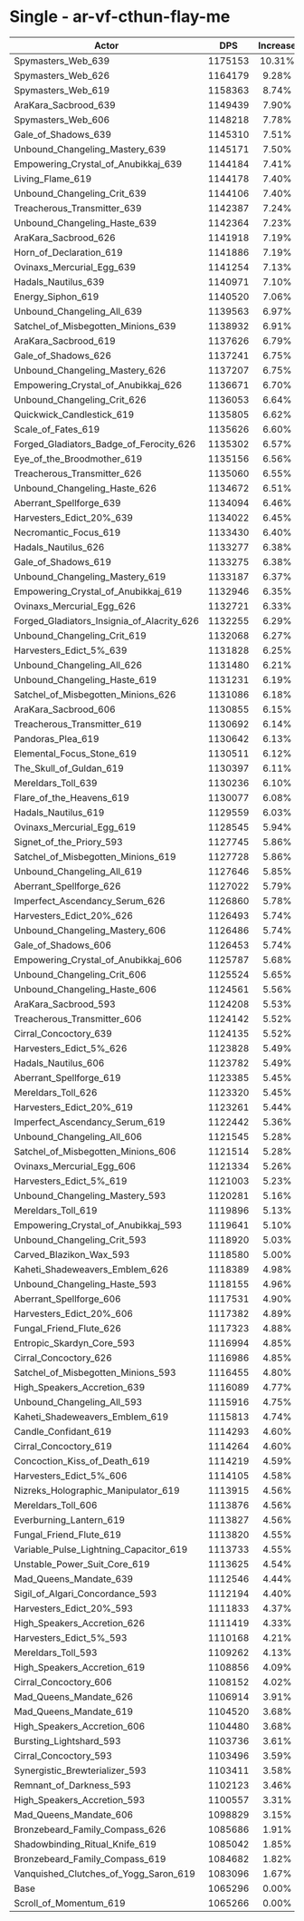 # Single - ar-vf-cthun-flay-me
| Actor | DPS | Increase |
|---|:---:|:---:|
|Spymasters_Web_639|1175153|10.31%|
|Spymasters_Web_626|1164179|9.28%|
|Spymasters_Web_619|1158363|8.74%|
|AraKara_Sacbrood_639|1149439|7.90%|
|Spymasters_Web_606|1148218|7.78%|
|Gale_of_Shadows_639|1145310|7.51%|
|Unbound_Changeling_Mastery_639|1145171|7.50%|
|Empowering_Crystal_of_Anubikkaj_639|1144184|7.41%|
|Living_Flame_619|1144178|7.40%|
|Unbound_Changeling_Crit_639|1144106|7.40%|
|Treacherous_Transmitter_639|1142387|7.24%|
|Unbound_Changeling_Haste_639|1142364|7.23%|
|AraKara_Sacbrood_626|1141918|7.19%|
|Horn_of_Declaration_619|1141886|7.19%|
|Ovinaxs_Mercurial_Egg_639|1141254|7.13%|
|Hadals_Nautilus_639|1140971|7.10%|
|Energy_Siphon_619|1140520|7.06%|
|Unbound_Changeling_All_639|1139563|6.97%|
|Satchel_of_Misbegotten_Minions_639|1138932|6.91%|
|AraKara_Sacbrood_619|1137626|6.79%|
|Gale_of_Shadows_626|1137241|6.75%|
|Unbound_Changeling_Mastery_626|1137207|6.75%|
|Empowering_Crystal_of_Anubikkaj_626|1136671|6.70%|
|Unbound_Changeling_Crit_626|1136053|6.64%|
|Quickwick_Candlestick_619|1135805|6.62%|
|Scale_of_Fates_619|1135626|6.60%|
|Forged_Gladiators_Badge_of_Ferocity_626|1135302|6.57%|
|Eye_of_the_Broodmother_619|1135156|6.56%|
|Treacherous_Transmitter_626|1135060|6.55%|
|Unbound_Changeling_Haste_626|1134672|6.51%|
|Aberrant_Spellforge_639|1134094|6.46%|
|Harvesters_Edict_20%_639|1134022|6.45%|
|Necromantic_Focus_619|1133430|6.40%|
|Hadals_Nautilus_626|1133277|6.38%|
|Gale_of_Shadows_619|1133275|6.38%|
|Unbound_Changeling_Mastery_619|1133187|6.37%|
|Empowering_Crystal_of_Anubikkaj_619|1132946|6.35%|
|Ovinaxs_Mercurial_Egg_626|1132721|6.33%|
|Forged_Gladiators_Insignia_of_Alacrity_626|1132255|6.29%|
|Unbound_Changeling_Crit_619|1132068|6.27%|
|Harvesters_Edict_5%_639|1131828|6.25%|
|Unbound_Changeling_All_626|1131480|6.21%|
|Unbound_Changeling_Haste_619|1131231|6.19%|
|Satchel_of_Misbegotten_Minions_626|1131086|6.18%|
|AraKara_Sacbrood_606|1130855|6.15%|
|Treacherous_Transmitter_619|1130692|6.14%|
|Pandoras_Plea_619|1130642|6.13%|
|Elemental_Focus_Stone_619|1130511|6.12%|
|The_Skull_of_Guldan_619|1130397|6.11%|
|Mereldars_Toll_639|1130236|6.10%|
|Flare_of_the_Heavens_619|1130077|6.08%|
|Hadals_Nautilus_619|1129559|6.03%|
|Ovinaxs_Mercurial_Egg_619|1128545|5.94%|
|Signet_of_the_Priory_593|1127745|5.86%|
|Satchel_of_Misbegotten_Minions_619|1127728|5.86%|
|Unbound_Changeling_All_619|1127646|5.85%|
|Aberrant_Spellforge_626|1127022|5.79%|
|Imperfect_Ascendancy_Serum_626|1126860|5.78%|
|Harvesters_Edict_20%_626|1126493|5.74%|
|Unbound_Changeling_Mastery_606|1126486|5.74%|
|Gale_of_Shadows_606|1126453|5.74%|
|Empowering_Crystal_of_Anubikkaj_606|1125787|5.68%|
|Unbound_Changeling_Crit_606|1125524|5.65%|
|Unbound_Changeling_Haste_606|1124561|5.56%|
|AraKara_Sacbrood_593|1124208|5.53%|
|Treacherous_Transmitter_606|1124142|5.52%|
|Cirral_Concoctory_639|1124135|5.52%|
|Harvesters_Edict_5%_626|1123828|5.49%|
|Hadals_Nautilus_606|1123782|5.49%|
|Aberrant_Spellforge_619|1123385|5.45%|
|Mereldars_Toll_626|1123320|5.45%|
|Harvesters_Edict_20%_619|1123261|5.44%|
|Imperfect_Ascendancy_Serum_619|1122442|5.36%|
|Unbound_Changeling_All_606|1121545|5.28%|
|Satchel_of_Misbegotten_Minions_606|1121514|5.28%|
|Ovinaxs_Mercurial_Egg_606|1121334|5.26%|
|Harvesters_Edict_5%_619|1121003|5.23%|
|Unbound_Changeling_Mastery_593|1120281|5.16%|
|Mereldars_Toll_619|1119896|5.13%|
|Empowering_Crystal_of_Anubikkaj_593|1119641|5.10%|
|Unbound_Changeling_Crit_593|1118920|5.03%|
|Carved_Blazikon_Wax_593|1118580|5.00%|
|Kaheti_Shadeweavers_Emblem_626|1118389|4.98%|
|Unbound_Changeling_Haste_593|1118155|4.96%|
|Aberrant_Spellforge_606|1117531|4.90%|
|Harvesters_Edict_20%_606|1117382|4.89%|
|Fungal_Friend_Flute_626|1117323|4.88%|
|Entropic_Skardyn_Core_593|1116994|4.85%|
|Cirral_Concoctory_626|1116986|4.85%|
|Satchel_of_Misbegotten_Minions_593|1116455|4.80%|
|High_Speakers_Accretion_639|1116089|4.77%|
|Unbound_Changeling_All_593|1115916|4.75%|
|Kaheti_Shadeweavers_Emblem_619|1115813|4.74%|
|Candle_Confidant_619|1114293|4.60%|
|Cirral_Concoctory_619|1114264|4.60%|
|Concoction_Kiss_of_Death_619|1114219|4.59%|
|Harvesters_Edict_5%_606|1114105|4.58%|
|Nizreks_Holographic_Manipulator_619|1113915|4.56%|
|Mereldars_Toll_606|1113876|4.56%|
|Everburning_Lantern_619|1113827|4.56%|
|Fungal_Friend_Flute_619|1113820|4.55%|
|Variable_Pulse_Lightning_Capacitor_619|1113733|4.55%|
|Unstable_Power_Suit_Core_619|1113625|4.54%|
|Mad_Queens_Mandate_639|1112546|4.44%|
|Sigil_of_Algari_Concordance_593|1112194|4.40%|
|Harvesters_Edict_20%_593|1111833|4.37%|
|High_Speakers_Accretion_626|1111419|4.33%|
|Harvesters_Edict_5%_593|1110168|4.21%|
|Mereldars_Toll_593|1109262|4.13%|
|High_Speakers_Accretion_619|1108856|4.09%|
|Cirral_Concoctory_606|1108152|4.02%|
|Mad_Queens_Mandate_626|1106914|3.91%|
|Mad_Queens_Mandate_619|1104520|3.68%|
|High_Speakers_Accretion_606|1104480|3.68%|
|Bursting_Lightshard_593|1103736|3.61%|
|Cirral_Concoctory_593|1103496|3.59%|
|Synergistic_Brewterializer_593|1103411|3.58%|
|Remnant_of_Darkness_593|1102123|3.46%|
|High_Speakers_Accretion_593|1100557|3.31%|
|Mad_Queens_Mandate_606|1098829|3.15%|
|Bronzebeard_Family_Compass_626|1085686|1.91%|
|Shadowbinding_Ritual_Knife_619|1085042|1.85%|
|Bronzebeard_Family_Compass_619|1084682|1.82%|
|Vanquished_Clutches_of_Yogg_Saron_619|1083096|1.67%|
|Base|1065296|0.00%|
|Scroll_of_Momentum_619|1065266|0.00%|
